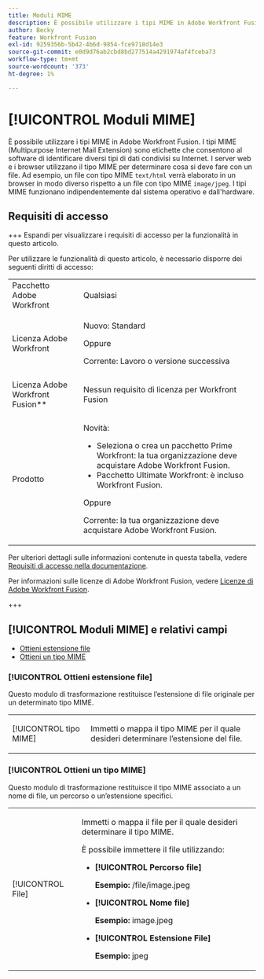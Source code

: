 ```yaml
---
title: Moduli MIME
description: È possibile utilizzare i tipi MIME in Adobe Workfront Fusion. I tipi MIME (Multipurpose Internet Mail Extension) sono etichette che consentono al software di identificare diversi tipi di dati condivisi su Internet. I server web e i browser utilizzano il tipo MIME per determinare cosa si deve fare con un file. Ad esempio, un file con tipo MIME text/html viene elaborato in un browser in modo diverso rispetto a un file con tipo MIME image/jpeg. I tipi MIME funzionano indipendentemente dal sistema operativo e dall'hardware.
author: Becky
feature: Workfront Fusion
exl-id: 9259356b-5b42-4b6d-9854-fce9718d14e3
source-git-commit: e0d9d76ab2cbd8bd277514a4291974af4fceba73
workflow-type: tm+mt
source-wordcount: '373'
ht-degree: 1%

---
```


# [!UICONTROL Moduli MIME]

È possibile utilizzare i tipi MIME in Adobe Workfront Fusion. I tipi MIME (Multipurpose Internet Mail Extension) sono etichette che consentono al software di identificare diversi tipi di dati condivisi su Internet. I server web e i browser utilizzano il tipo MIME per determinare cosa si deve fare con un file. Ad esempio, un file con tipo MIME `text/html` verrà elaborato in un browser in modo diverso rispetto a un file con tipo MIME `image/jpeg`. I tipi MIME funzionano indipendentemente dal sistema operativo e dall&#39;hardware.

## Requisiti di accesso

+++ Espandi per visualizzare i requisiti di accesso per la funzionalità in questo articolo.

Per utilizzare le funzionalità di questo articolo, è necessario disporre dei seguenti diritti di accesso:

<table style="table-layout:auto">
 <col> 
 <col> 
 <tbody> 
  <tr> 
   <td role="rowheader">Pacchetto Adobe Workfront</td> 
   <td> <p>Qualsiasi</p> </td> 
  </tr> 
  <tr data-mc-conditions=""> 
   <td role="rowheader">Licenza Adobe Workfront</td> 
   <td> <p>Nuovo: Standard</p><p>Oppure</p><p>Corrente: Lavoro o versione successiva</p> </td> 
  </tr> 
  <tr> 
   <td role="rowheader">Licenza Adobe Workfront Fusion**</td> 
   <td>
   <p>Nessun requisito di licenza per Workfront Fusion</p>
   </td> 
  </tr> 
  <tr> 
   <td role="rowheader">Prodotto</td> 
   <td>
   <p>Novità:</p> <ul><li>Seleziona o crea un pacchetto Prime Workfront: la tua organizzazione deve acquistare Adobe Workfront Fusion.</li><li>Pacchetto Ultimate Workfront: è incluso Workfront Fusion.</li></ul>
   <p>Oppure</p>
   <p>Corrente: la tua organizzazione deve acquistare Adobe Workfront Fusion.</p>
   </td> 
  </tr>
 </tbody> 
</table>

Per ulteriori dettagli sulle informazioni contenute in questa tabella, vedere [Requisiti di accesso nella documentazione](/help/workfront-fusion/references/licenses-and-roles/access-level-requirements-in-documentation.md).

Per informazioni sulle licenze di Adobe Workfront Fusion, vedere [Licenze di Adobe Workfront Fusion](/help/workfront-fusion/set-up-and-manage-workfront-fusion/licensing-operations-overview/license-automation-vs-integration.md).

+++

## [!UICONTROL Moduli MIME] e relativi campi

* [Ottieni estensione file](#get-a-file-extension)
* [Ottieni un tipo MIME](#get-a-mime-type)

### [!UICONTROL Ottieni estensione file]

Questo modulo di trasformazione restituisce l’estensione di file originale per un determinato tipo MIME.

<table style="table-layout:auto"> 
 <col> 
 <col> 
 <tbody> 
  <tr> 
   <td role="rowheader">[!UICONTROL tipo MIME]</td> 
   <td> <p>Immetti o mappa il tipo MIME per il quale desideri determinare l’estensione del file. </p> </td> 
  </tr> 
 </tbody> 
</table>

### [!UICONTROL Ottieni un tipo MIME]

Questo modulo di trasformazione restituisce il tipo MIME associato a un nome di file, un percorso o un’estensione specifici.

<table style="table-layout:auto"> 
 <col> 
 <col> 
 <tbody> 
  <tr> 
   <td role="rowheader">[!UICONTROL File]</td> 
   <td> <p>Immetti o mappa il file per il quale desideri determinare il tipo MIME. </p> <p>È possibile immettere il file utilizzando:</p> 
    <ul> 
     <li> <p><strong>[!UICONTROL Percorso file]</strong> </p> <p class="example" data-mc-autonum="<b>Example: </b>"><span class="autonumber"><span><b>Esempio: </b></span></span>/file/image.jpeg</p> </li> 
     <li><strong>[!UICONTROL Nome file]</strong>  <p class="example" data-mc-autonum="<b>Example: </b>"><span class="autonumber"><span><b>Esempio: </b></span></span>image.jpeg</p> </li> 
     <li><strong>[!UICONTROL Estensione File]</strong>  <p class="example" data-mc-autonum="<b>Example: </b>"><span class="autonumber"><span><b>Esempio: </b></span></span>jpeg</p> </li> 
    </ul> </td> 
  </tr> 
 </tbody> 
</table>
